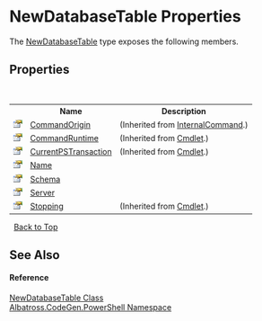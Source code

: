 # NewDatabaseTable Properties
 

The <a href="79882072-a292-adef-c2d3-f41b82c6e8f6">NewDatabaseTable</a> type exposes the following members.


## Properties
&nbsp;<table><tr><th></th><th>Name</th><th>Description</th></tr><tr><td>![Public property](media/pubproperty.gif "Public property")</td><td><a href="http://msdn2.microsoft.com/en-us/library/dd128179" target="_blank">CommandOrigin</a></td><td> (Inherited from <a href="http://msdn2.microsoft.com/en-us/library/ms582793" target="_blank">InternalCommand</a>.)</td></tr><tr><td>![Public property](media/pubproperty.gif "Public property")</td><td><a href="http://msdn2.microsoft.com/en-us/library/ms581056" target="_blank">CommandRuntime</a></td><td> (Inherited from <a href="http://msdn2.microsoft.com/en-us/library/ms582518" target="_blank">Cmdlet</a>.)</td></tr><tr><td>![Public property](media/pubproperty.gif "Public property")</td><td><a href="http://msdn2.microsoft.com/en-us/library/dd128144" target="_blank">CurrentPSTransaction</a></td><td> (Inherited from <a href="http://msdn2.microsoft.com/en-us/library/ms582518" target="_blank">Cmdlet</a>.)</td></tr><tr><td>![Public property](media/pubproperty.gif "Public property")</td><td><a href="7bf475e9-a099-fb61-b2bc-9649fe41557a">Name</a></td><td /></tr><tr><td>![Public property](media/pubproperty.gif "Public property")</td><td><a href="67097ef7-7134-a9a3-c077-9859a0aebda2">Schema</a></td><td /></tr><tr><td>![Public property](media/pubproperty.gif "Public property")</td><td><a href="25891a2d-5071-77cf-1d80-3fc793c3a1c1">Server</a></td><td /></tr><tr><td>![Public property](media/pubproperty.gif "Public property")</td><td><a href="http://msdn2.microsoft.com/en-us/library/ms581057" target="_blank">Stopping</a></td><td> (Inherited from <a href="http://msdn2.microsoft.com/en-us/library/ms582518" target="_blank">Cmdlet</a>.)</td></tr></table>&nbsp;
<a href="#newdatabasetable-properties">Back to Top</a>

## See Also


#### Reference
<a href="79882072-a292-adef-c2d3-f41b82c6e8f6">NewDatabaseTable Class</a><br /><a href="2d65aacd-c98f-bceb-356d-e6ad958655fd">Albatross.CodeGen.PowerShell Namespace</a><br />